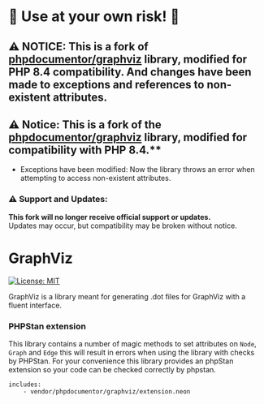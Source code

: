 # 🚨 Use at your own risk! 🚨
## ⚠️ NOTICE: This is a fork of [phpdocumentor/graphviz](https://github.com/phpDocumentor/GraphViz) library, modified for PHP 8.4 compatibility. And changes have been made to exceptions and references to non-existent attributes.

## ⚠️ Notice: This is a fork of the [phpdocumentor/graphviz](https://github.com/phpDocumentor/GraphViz) library, modified for compatibility with PHP 8.4.**
- Exceptions have been modified: Now the library throws an error when attempting to access non-existent attributes.

### ⚠️ Support and Updates:

**This fork will no longer receive official support or updates.**  
Updates may occur, but compatibility may be broken without notice.




GraphViz
========

[![License: MIT](https://img.shields.io/badge/License-MIT-yellow.svg)](https://opensource.org/licenses/MIT)

GraphViz is a library meant for generating .dot files for GraphViz with a
fluent interface.


### PHPStan extension

This library contains a number of magic methods to set attributes on `Node`, `Graph` and `Edge`
this will result in errors when using the library with checks by PHPStan. For your convenience this
library provides an phpStan extension so your code can be checked correctly by phpstan.

```
includes:
    - vendor/phpdocumentor/graphviz/extension.neon
```
